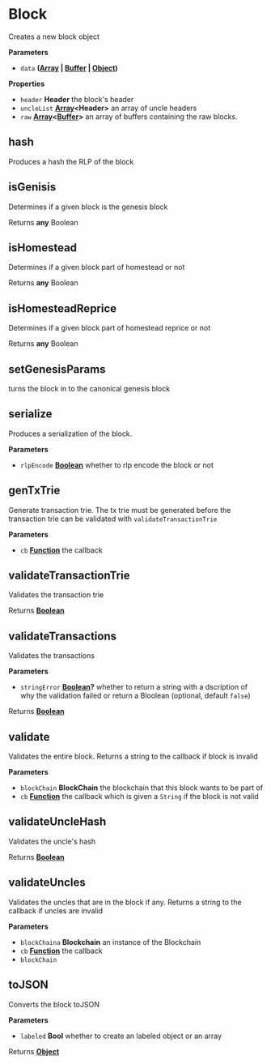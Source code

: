 <!-- Generated by documentation.js. Update this documentation by updating the source code. -->

# Block

Creates a new block object

**Parameters**

-   `data` **([Array](https://developer.mozilla.org/en-US/docs/Web/JavaScript/Reference/Global_Objects/Array) \| [Buffer](https://nodejs.org/api/buffer.html) \| [Object](https://developer.mozilla.org/en-US/docs/Web/JavaScript/Reference/Global_Objects/Object))** 

**Properties**

-   `header` **Header** the block's header
-   `uncleList` **[Array](https://developer.mozilla.org/en-US/docs/Web/JavaScript/Reference/Global_Objects/Array)&lt;Header>** an array of uncle headers
-   `raw` **[Array](https://developer.mozilla.org/en-US/docs/Web/JavaScript/Reference/Global_Objects/Array)&lt;[Buffer](https://nodejs.org/api/buffer.html)>** an array of buffers containing the raw blocks.

## hash

Produces a hash the RLP of the block

## isGenisis

Determines if a given block is the genesis block

Returns **any** Boolean

## isHomestead

Determines if a given block part of homestead or not

Returns **any** Boolean

## isHomesteadReprice

Determines if a given block part of homestead reprice or not

Returns **any** Boolean

## setGenesisParams

turns the block in to the canonical genesis block

## serialize

Produces a serialization of the block.

**Parameters**

-   `rlpEncode` **[Boolean](https://developer.mozilla.org/en-US/docs/Web/JavaScript/Reference/Global_Objects/Boolean)** whether to rlp encode the block or not

## genTxTrie

Generate transaction trie. The tx trie must be generated before the transaction trie can
be validated with `validateTransactionTrie`

**Parameters**

-   `cb` **[Function](https://developer.mozilla.org/en-US/docs/Web/JavaScript/Reference/Statements/function)** the callback

## validateTransactionTrie

Validates the transaction trie

Returns **[Boolean](https://developer.mozilla.org/en-US/docs/Web/JavaScript/Reference/Global_Objects/Boolean)** 

## validateTransactions

Validates the transactions

**Parameters**

-   `stringError` **[Boolean](https://developer.mozilla.org/en-US/docs/Web/JavaScript/Reference/Global_Objects/Boolean)?** whether to return a string with a dscription of why the validation failed or return a Bloolean (optional, default `false`)

Returns **[Boolean](https://developer.mozilla.org/en-US/docs/Web/JavaScript/Reference/Global_Objects/Boolean)** 

## validate

Validates the entire block. Returns a string to the callback if block is invalid

**Parameters**

-   `blockChain` **BlockChain** the blockchain that this block wants to be part of
-   `cb` **[Function](https://developer.mozilla.org/en-US/docs/Web/JavaScript/Reference/Statements/function)** the callback which is given a `String` if the block is not valid

## validateUncleHash

Validates the uncle's hash

Returns **[Boolean](https://developer.mozilla.org/en-US/docs/Web/JavaScript/Reference/Global_Objects/Boolean)** 

## validateUncles

Validates the uncles that are in the block if any. Returns a string to the callback if uncles are invalid

**Parameters**

-   `blockChaina` **Blockchain** an instance of the Blockchain
-   `cb` **[Function](https://developer.mozilla.org/en-US/docs/Web/JavaScript/Reference/Statements/function)** the callback
-   `blockChain`  

## toJSON

Converts the block toJSON

**Parameters**

-   `labeled` **Bool** whether to create an labeled object or an array

Returns **[Object](https://developer.mozilla.org/en-US/docs/Web/JavaScript/Reference/Global_Objects/Object)** 
